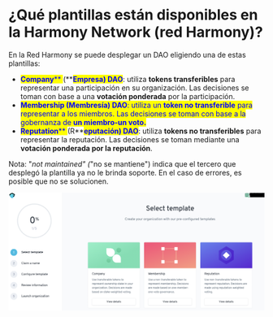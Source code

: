 # ¿Qué plantillas están disponibles en la Harmony Network (red Harmony)?

En la Red Harmony se puede desplegar un DAO eligiendo una de estas plantillas:

* <mark style="color:blue;">**Company**</mark><mark style="color:blue;">** **</mark><mark style="color:blue;"><mark style="color:blue;">**(**<mark style="color:blue;"></mark><mark style="color:blue;">**Empresa) DAO**</mark>: utiliza **tokens transferibles** para representar una participación en su organización. Las decisiones se toman con base a una **votación ponderada** por la participación.&#x20;
* <mark style="color:blue;">**Membersh**</mark><mark style="color:blue;"><mark style="color:blue;">**ip (Membresía**<mark style="color:blue;"></mark><mark style="color:blue;">**) DAO**</mark>: utiliza un **token no transferible** para representar a los miembros. Las decisiones se toman con base a la gobernanza de **un miembro-un voto.**&#x20;
* <mark style="color:blue;">**Reputation**</mark><mark style="color:blue;">** **</mark><mark style="color:blue;"><mark style="color:blue;">**(R**<mark style="color:blue;"></mark><mark style="color:blue;">**eputación) DAO**</mark>: utiliza **tokens no transferibles** para representar la reputación. Las decisiones se toman mediante una **votación ponderada por la reputación**.

Nota: "_not maintained" (_"no se mantiene") indica que el tercero que desplegó la plantilla ya no le brinda soporte. En el caso de errores, es posible que no se solucionen.

![](<../../../.gitbook/assets/Schermata 2022-02-03 alle 12.11.03.png>)

